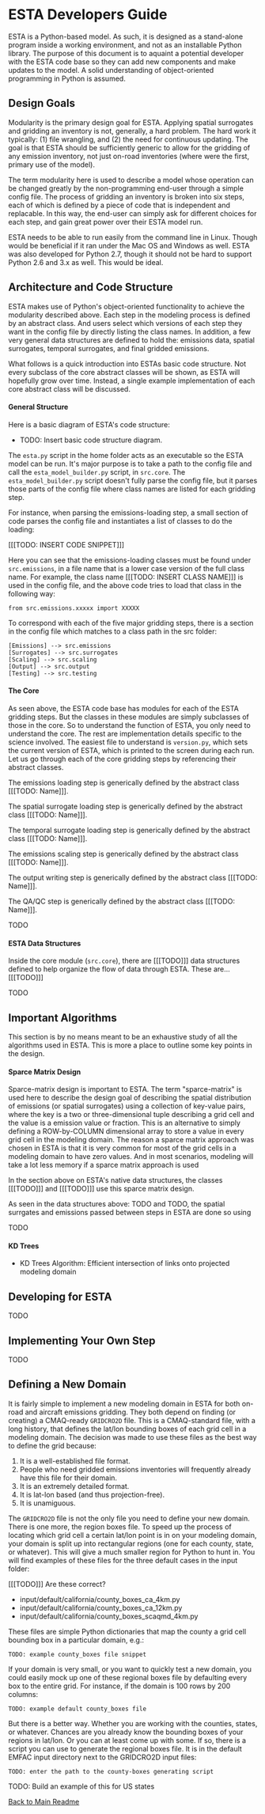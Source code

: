 # ESTA Developers Guide

ESTA is a Python-based model. As such, it is designed as a stand-alone program inside a working environment, and not as an installable Python library. The purpose of this document is to aquaint a potential developer with the ESTA code base so they can add new components and make updates to the model. A solid understanding of object-oriented programming in Python is assumed.

## Design Goals

Modularity is the primary design goal for ESTA. Applying spatial surrogates and gridding an inventory is not, generally, a hard problem. The hard work it typically: (1) file wrangling, and (2) the need for continuous updating. The goal is that ESTA should be sufficiently generic to allow for the gridding of any emission inventory, not just on-road inventories (where were the first, primary use of the model).

The term modularity here is used to describe a model whose operation can be changed greatly by the non-programming end-user through a simple config file. The process of gridding an inventory is broken into six steps, each of which is defined by a piece of code that is independent and replacable. In this way, the end-user can simply ask for different choices for each step, and gain great power over their ESTA model run.

ESTA needs to be able to run easily from the command line in Linux. Though would be beneficial if it ran under the Mac OS and Windows as well. ESTA was also developed for Python 2.7, though it should not be hard to support Python 2.6 and 3.x as well. This would be ideal.

## Architecture and Code Structure

ESTA makes use of Python's object-oriented functionality to achieve the modularity described above. Each step in the modeling process is defined by an abstract class. And users select which versions of each step they want in the config file by directly listing the class names. In addition, a few very general data structures are defined to hold the: emissions data, spatial surrogates, temporal surrogates, and final gridded emissions.

What follows is a quick introduction into ESTAs basic code structure. Not every subclass of the core abstract classes will be shown, as ESTA will hopefully grow over time. Instead, a single example implementation of each core abstract class will be discussed.

#### General Structure

Here is a basic diagram of ESTA's code structure:

* TODO: Insert basic code structure diagram.

The `esta.py` script in the home folder acts as an executable so the ESTA model can be run. It's major purpose is to take a path to the config file and call the `esta_model_builder.py` script, in `src.core`. The `esta_model_builder.py` script doesn't fully parse the config file, but it parses those parts of the config file where class names are listed for each gridding step.

For instance, when parsing the emissions-loading step, a small section of code parses the config file and instantiates a list of classes to do the loading:

[[[TODO: INSERT CODE SNIPPET]]]

Here you can see that the emissions-loading classes must be found under `src.emissions`, in a file name that is a lower case version of the full class name. For example, the class name [[[TODO: INSERT CLASS NAME]]] is used in the config file, and the above code tries to load that class in the following way:

    from src.emissions.xxxxx import XXXXX

To correspond with each of the five major gridding steps, there is a section in the config file which matches to a class path in the src folder:

    [Emissions] --> src.emissions
    [Surrogates] --> src.surrogates
    [Scaling] --> src.scaling
    [Output] --> src.output
    [Testing] --> src.testing

#### The Core

As seen above, the ESTA code base has modules for each of the ESTA gridding steps. But the classes in these modules are simply subclasses of those in the core. So to understand the function of ESTA, you only need to understand the core. The rest are implementation details specific to the science involved. The easiest file to understand is `version.py`, which sets the current version of ESTA, which is printed to the screen during each run. Let us go through each of the core gridding steps by referencing their abstract classes.

The emissions loading step is generically defined by the abstract class [[[TODO: Name]]].

The spatial surrogate loading step is generically defined by the abstract class [[[TODO: Name]]].

The temporal surrogate loading step is generically defined by the abstract class [[[TODO: Name]]].

The emissions scaling step is generically defined by the abstract class [[[TODO: Name]]].

The output writing step is generically defined by the abstract class [[[TODO: Name]]].

The QA/QC step is generically defined by the abstract class [[[TODO: Name]]].

TODO

#### ESTA Data Structures

Inside the core module (`src.core`), there are [[[TODO]]] data structures defined to help organize the flow of data through ESTA. These are... [[[TODO]]]

TODO

## Important Algorithms

This section is by no means meant to be an exhaustive study of all the algorithms used in ESTA. This is more a place to outline some key points in the design.

#### Sparce Matrix Design

Sparce-matrix design is important to ESTA. The term "sparce-matrix" is used here to describe the design goal of describing the spatial distribution of emissions (or spatial surrogates) using a collection of key-value pairs, where the key is a two or three-dimensional tuple describing a grid cell and the value is a emission value or fraction. This is an alternative to simply defining a ROW-by-COLUMN dimensional array to store a value in every grid cell in the modeling domain. The reason a sparce matrix approach was chosen in ESTA is that it is very common for most of the grid cells in a modeling domain to have zero values. And in most scenarios, modeling will take a lot less memory if a sparce matrix approach is used

In the section above on ESTA's native data structures, the classes [[[TODO]]] and [[[TODO]]] use this sparce matrix design.


As seen in the data structures above: TODO and TODO, the spatial surrgates and emissions passed between steps in ESTA are done so using

TODO

#### KD Trees

* KD Trees Algorithm: Efficient intersection of links onto projected modeling domain

## Developing for ESTA

TODO

## Implementing Your Own Step

TODO

## Defining a New Domain

It is fairly simple to implement a new modeling domain in ESTA for both on-road and aircraft emissions gridding. They both depend on finding (or creating) a CMAQ-ready `GRIDCRO2D` file. This is a CMAQ-standard file, with a long history, that defines the lat/lon bounding boxes of each grid cell in a modeling domain. The decision was made to use these files as the best way to define the grid because:

1. It is a well-established file format.
2. People who need gridded emissions inventories will frequently already have this file for their domain.
3. It is an extremely detailed format.
4. It is lat-lon based (and thus projection-free).
5. It is unamiguous.

The `GRIDCRO2D` file is not the only file you need to define your new domain. There is one more, the region boxes file. To speed up the process of locating which grid cell a certain lat/lon point is in on your modeling domain, your domain is split up into rectangular regions (one for each county, state, or whatever). This will give a much smaller region for Python to hunt in. You will find examples of these files for the three default cases in the input folder:

[[[TODO]]] Are these correct?

* input/default/california/county_boxes_ca_4km.py
* input/default/california/county_boxes_ca_12km.py
* input/default/california/county_boxes_scaqmd_4km.py

These files are simple Python dictionaries that map the county a grid cell bounding box in a particular domain, e.g.:

    TODO: example county_boxes file snippet

If your domain is very small, or you want to quickly test a new domain, you could easily mock up one of these regional boxes file by defaulting every box to the entire grid. For instance, if the domain is 100 rows by 200 columns:

    TODO: example default county_boxes file

But there is a better way. Whether you are working with the counties, states, or whatever. Chances are you already know the bounding boxes of your regions in lat/lon. Or you can at least come up with some. If so, there is a script you can use to generate the regional boxes file. It is in the default EMFAC input directory next to the GRIDCRO2D input files:

    TODO: enter the path to the county-boxes generating script

TODO: Build an example of this for US states


[Back to Main Readme](../README.md)
